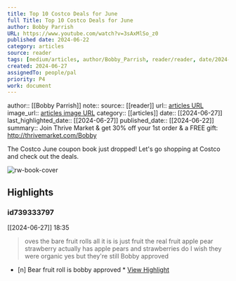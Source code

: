 ```yaml
---
title: Top 10 Costco Deals for June
full Title: Top 10 Costco Deals for June
author: Bobby Parrish
URL: https://www.youtube.com/watch?v=3sAxMlSo_z0
published date: 2024-06-22
category: articles
source: reader
tags: [medium/articles, author/Bobby_Parrish, reader/reader, date/2024-06-27, area/reader]
created: 2024-06-27
assignedTo: people/pal
priority: P4
work: document
---
```

author:: [[Bobby Parrish]]
note:: 
source:: [[reader]]
url:: [articles URL](https://www.youtube.com/watch?v=3sAxMlSo_z0)
image_url:: [articles image URL](https://i.ytimg.com/vi/3sAxMlSo_z0/maxresdefault.jpg)
category:: [[articles]]
date:: [[2024-06-27]]
last_highlighted_date:: [[2024-06-27]]
published_date:: [[2024-06-22]]
summary:: Join Thrive Market & get 30% off your 1st order & a FREE gift: http://thrivemarket.com/Bobby

The Costco June coupon book just dropped! Let's go shopping at Costco and check out the deals.


![rw-book-cover](https://i.ytimg.com/vi/3sAxMlSo_z0/maxresdefault.jpg)

## Highlights
### id739333797
[[2024-06-27]] 18:35
> oves the bare fruit rolls all it is is just fruit the real fruit apple pear strawberry actually has apple pears and strawberries do I wish they were organic yes but they're still Bobby approved

- [n] Bear fruit roll is bobby approved  * [View Highlight](https://read.readwise.io/read/01j1e0vvzdv3z2v09qa0nte0q1)


